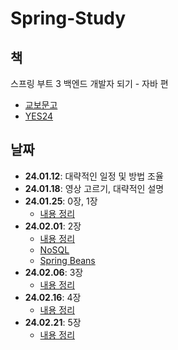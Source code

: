 # Spring-Study

## 책
스프링 부트 3 백엔드 개발자 되기 - 자바 편

- [교보문고](https://product.kyobobook.co.kr/detail/S000201766024)
- [YES24](https://www.yes24.com/Product/Goods/118625612)

## 날짜
- **24.01.12**: 대략적인 일정 및 방법 조율
- **24.01.18**: 영상 고르기, 대략적인 설명
- **24.01.25**: 0장, 1장
  - [내용 정리](./24.01.25/24.01.25(marp).html)
- **24.02.01**: 2장
  - [내용 정리](./24.02.01/24.02.01(marp).html)
  - [NoSQL](./24.02.01/24.02.01_NoSQL(marp).html)
  - [Spring Beans](./24.02.01/24.02.01_Spring%20Beans(marp).html)
- **24.02.06**: 3장
  - [내용 정리](./24.02.06/24.02.06(marp).html)
- **24.02.16**: 4장
  - [내용 정리](./24.02.16/24.02.16(marp).html)
- **24.02.21**: 5장
  - [내용 정리](./24.02.21/24.02.21(marp).html)